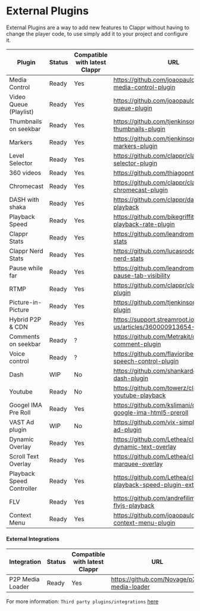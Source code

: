 # External Plugins

External Plugins are a way to add new features to Clappr without having to change the player code, to use simply add it to your project and configure it.


|Plugin         |Status|Compatible with latest Clappr|URL|
|-----------------------|--------|-------------------------------|--------------------------------------------------------|
|Media Control | Ready | Yes | https://github.com/joaopaulovieira/clappr-media-control-plugin |
|Video Queue (Playlist) | Ready | Yes | https://github.com/joaopaulovieira/clappr-queue-plugin |
|Thumbnails on seekbar| Ready | Yes | https://github.com/tjenkinson/clappr-thumbnails-plugin |
|Markers       | Ready | Yes | https://github.com/tjenkinson/clappr-markers-plugin |
|Level Selector| Ready | Yes | https://github.com/clappr/clappr-level-selector-plugin |
|360 videos| Ready | Yes | https://github.com/thiagopnts/video-360 |
|Chromecast| Ready | Yes | https://github.com/clappr/clappr-chromecast-plugin |
|DASH with shaka| Ready | Yes | https://github.com/clappr/dash-shaka-playback |
|Playback Speed | Ready | Yes | https://github.com/bikegriffith/clappr-playback-rate-plugin |
|Clappr Stats | Ready | Yes | https://github.com/leandromoreira/clappr-stats |
|Clappr Nerd Stats | Ready | Yes | https://github.com/lucasrodcosta/clappr-nerd-stats |
|Pause while far| Ready | Yes | https://github.com/leandromoreira/clappr-pause-tab-visibility |
|RTMP           | Ready | Yes | https://github.com/clappr/clappr-rtmp-plugin |
|Picture-in-Picture | Ready | Yes | https://github.com/tjenkinson/clappr-pip-plugin |
|Hybrid P2P & CDN| Ready | Yes | https://support.streamroot.io/hc/en-us/articles/360000913654-Clappr |
|Comments on seekbar| Ready | ? | https://github.com/Metrakit/clappr-comment-plugin |
|Voice control| Ready | ? | https://github.com/flavioribeiro/clappr-speech-control-plugin |
|Dash           | WIP | No | https://github.com/shankardevy/clappr-dash-plugin | |
|Youtube        | Ready | No | https://github.com/towerz/clappr-youtube-playback |
|Googel IMA Pre Roll| Ready | Yes | https://github.com/kslimani/clappr-google-ima-html5-preroll |
|VAST Ad plugin | WIP | No | https://github.com/vix-simplex/clappr-ad-plugin |
|Dynamic Overlay | Ready | Yes | https://github.com/Lethea/clappr-dynamic-text-overlay |
|Scroll Text Overlay | Ready | Yes | https://github.com/Lethea/clappr-marquee-overlay |
|Playback Speed Controller | Ready | Yes | https://github.com/Lethea/clapper-playback-speed-plugin-extended |
|FLV | Ready | Yes | https://github.com/andrefilimono/clappr-flvjs-playback |
|Context Menu | Ready | Yes | https://github.com/joaopaulovieira/clappr-context-menu-plugin |

#### External Integrations

|Integration         |Status|Compatible with latest Clappr|URL|
|-----------------------|--------|-------------------------------|--------------------------------------------------------|
|P2P Media Loader| Ready | Yes | https://github.com/Novage/p2p-media-loader |



For more information: `Third party plugins/integrations` [here](https://github.com/clappr/clappr#handshake-third-party-pluginsintegrations)